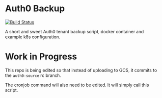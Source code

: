 # Auth0 Backup

[![Build Status](https://travis-ci.org/CyrusBiotechnology/auth0-backup.svg?branch=master)](https://travis-ci.org/CyrusBiotechnology/auth0-backup)

A short and sweet Auth0 tenant backup script, docker container and example k8s
configuration.

# Work in Progress

This repo is being edited so that instead of uploading to GCS, it commits to the `auth0-source` rc branch.

The cronjob command will also need to be edited. It will simply call this script.
